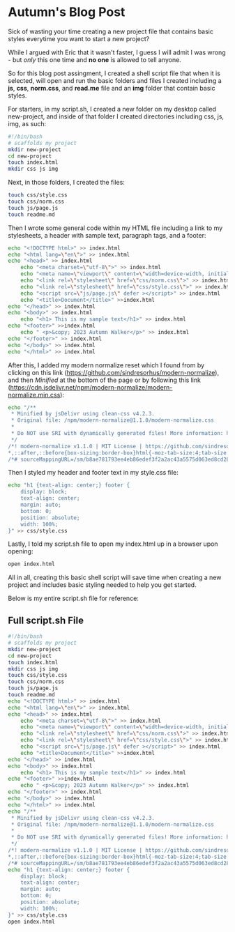 # Autumn's Blog Post

Sick of wasting your time creating a new project file that contains basic styles everytime you want to start a new project? 

While I argued with Eric that it wasn't faster, I guess I will admit I was wrong - but *only* this one time and **no one** is allowed to tell anyone.

So for this blog post assingment, I created a shell script file that when it is selected, will open and run the basic  folders and files I created including a **js**, **css**, **norm.css**, and **read.me** file and an **img** folder that contain basic styles. 

For starters, in my script.sh, I created a new folder on my desktop called new-project, and inside of that folder I created directories including css, js, img, as such:

```bash
#!/bin/bash
# scaffolds my project
mkdir new-project
cd new-project
touch index.html
mkdir css js img
``` 

Next, in those folders, I created the files:

```bash
touch css/style.css
touch css/norm.css
touch js/page.js
touch readme.md
```

Then I wrote some general code within my HTML file including a link to my stylesheets, a header with sample text, paragraph tags, and a footer:

```bash
echo "<!DOCTYPE html>" >> index.html
echo "<html lang=\"en\">" >> index.html
echo "<head>" >> index.html
    echo "<meta charset=\"utf-8\">" >> index.html
    echo "<meta name=\"viewport\" content=\"width=device-width, initial-scale=1.0\">" >> index.html
    echo "<link rel=\"stylesheet\" href=\"css/norm.css\">" >> index.html
    echo "<link rel=\"stylesheet\" href=\"css/style.css\">" >> index.html
    echo "<script src=\"js/page.js\" defer ></script>" >> index.html
    echo "<title>Document</title>" >>index.html
echo "</head>" >> index.html
echo "<body>" >> index.html
    echo "<h1> This is my sample text</h1>" >> index.html
echo "<footer>" >>index.html
    echo " <p>&copy; 2023 Autumn Walker</p>" >> index.html
echo "</footer>" >> index.html
echo "</body>" >> index.html
echo "</html>" >> index.html
```
After this, I added my modern normalize reset which I found from by clicking on this link (https://github.com/sindresorhus/modern-normalize), and then *Minified* at the bottom of the page or by following this link (https://cdn.jsdelivr.net/npm/modern-normalize/modern-normalize.min.css): 
```bash
echo "/**
 * Minified by jsDelivr using clean-css v4.2.3.
 * Original file: /npm/modern-normalize@1.1.0/modern-normalize.css
 *
 * Do NOT use SRI with dynamically generated files! More information: https://www.jsdelivr.com/using-sri-with-dynamic-files
 */
/*! modern-normalize v1.1.0 | MIT License | https://github.com/sindresorhus/modern-normalize */
*,::after,::before{box-sizing:border-box}html{-moz-tab-size:4;tab-size:4}html{line-height:1.15;-webkit-text-size-adjust:100%}body{margin:0}body{font-family:system-ui,-apple-system,'Segoe UI',Roboto,Helvetica,Arial,sans-serif,'Apple Color Emoji','Segoe UI Emoji'}hr{height:0;color:inherit}abbr[title]{text-decoration:underline dotted}b,strong{font-weight:bolder}code,kbd,pre,samp{font-family:ui-monospace,SFMono-Regular,Consolas,'Liberation Mono',Menlo,monospace;font-size:1em}small{font-size:80%}sub,sup{font-size:75%;line-height:0;position:relative;vertical-align:baseline}sub{bottom:-.25em}sup{top:-.5em}table{text-indent:0;border-color:inherit}button,input,optgroup,select,textarea{font-family:inherit;font-size:100%;line-height:1.15;margin:0}button,select{text-transform:none}[type=button],[type=reset],[type=submit],button{-webkit-appearance:button}::-moz-focus-inner{border-style:none;padding:0}:-moz-focusring{outline:1px dotted ButtonText}:-moz-ui-invalid{box-shadow:none}legend{padding:0}progress{vertical-align:baseline}::-webkit-inner-spin-button,::-webkit-outer-spin-button{height:auto}[type=search]{-webkit-appearance:textfield;outline-offset:-2px}::-webkit-search-decoration{-webkit-appearance:none}::-webkit-file-upload-button{-webkit-appearance:button;font:inherit}summary{display:list-item}
/*# sourceMappingURL=/sm/b8ae781793ee4eb86edef3f2a2ac43a5575d063ed8cd287d7553f9f1b2776616.map */" >> css/norm.css
```
Then I styled my header and footer text in my style.css file:

```bash
echo "h1 {text-align: center;} footer {
    display: block;
    text-align: center;
    margin: auto;
    bottom: 0;
    position: absolute;
    width: 100%;
}" >> css/style.css
```

Lastly, I told my script.sh file to open my index.html up in a browser upon opening:

```bash
open index.html
```

All in all, creating this basic shell script will save time when creating a new project and includes basic styling needed to help you get started. 



Below is my entire script.sh file for reference:

## Full script.sh File
```bash
#!/bin/bash
# scaffolds my project
mkdir new-project
cd new-project
touch index.html
mkdir css js img 
touch css/style.css
touch css/norm.css
touch js/page.js
touch readme.md
echo "<!DOCTYPE html>" >> index.html
echo "<html lang=\"en\">" >> index.html
echo "<head>" >> index.html
    echo "<meta charset=\"utf-8\">" >> index.html
    echo "<meta name=\"viewport\" content=\"width=device-width, initial-scale=1.0\">" >> index.html
    echo "<link rel=\"stylesheet\" href=\"css/norm.css\">" >> index.html
    echo "<link rel=\"stylesheet\" href=\"css/style.css\">" >> index.html
    echo "<script src=\"js/page.js\" defer ></script>" >> index.html
    echo "<title>Document</title>" >>index.html
echo "</head>" >> index.html
echo "<body>" >> index.html
    echo "<h1> This is my sample text</h1>" >> index.html
echo "<footer>" >>index.html
    echo " <p>&copy; 2023 Autumn Walker</p>" >> index.html
echo "</footer>" >> index.html
echo "</body>" >> index.html
echo "</html>" >> index.html
echo "/**
 * Minified by jsDelivr using clean-css v4.2.3.
 * Original file: /npm/modern-normalize@1.1.0/modern-normalize.css
 *
 * Do NOT use SRI with dynamically generated files! More information: https://www.jsdelivr.com/using-sri-with-dynamic-files
 */
/*! modern-normalize v1.1.0 | MIT License | https://github.com/sindresorhus/modern-normalize */
*,::after,::before{box-sizing:border-box}html{-moz-tab-size:4;tab-size:4}html{line-height:1.15;-webkit-text-size-adjust:100%}body{margin:0}body{font-family:system-ui,-apple-system,'Segoe UI',Roboto,Helvetica,Arial,sans-serif,'Apple Color Emoji','Segoe UI Emoji'}hr{height:0;color:inherit}abbr[title]{text-decoration:underline dotted}b,strong{font-weight:bolder}code,kbd,pre,samp{font-family:ui-monospace,SFMono-Regular,Consolas,'Liberation Mono',Menlo,monospace;font-size:1em}small{font-size:80%}sub,sup{font-size:75%;line-height:0;position:relative;vertical-align:baseline}sub{bottom:-.25em}sup{top:-.5em}table{text-indent:0;border-color:inherit}button,input,optgroup,select,textarea{font-family:inherit;font-size:100%;line-height:1.15;margin:0}button,select{text-transform:none}[type=button],[type=reset],[type=submit],button{-webkit-appearance:button}::-moz-focus-inner{border-style:none;padding:0}:-moz-focusring{outline:1px dotted ButtonText}:-moz-ui-invalid{box-shadow:none}legend{padding:0}progress{vertical-align:baseline}::-webkit-inner-spin-button,::-webkit-outer-spin-button{height:auto}[type=search]{-webkit-appearance:textfield;outline-offset:-2px}::-webkit-search-decoration{-webkit-appearance:none}::-webkit-file-upload-button{-webkit-appearance:button;font:inherit}summary{display:list-item}
/*# sourceMappingURL=/sm/b8ae781793ee4eb86edef3f2a2ac43a5575d063ed8cd287d7553f9f1b2776616.map */" >> css/norm.css
echo "h1 {text-align: center;} footer {
    display: block;
    text-align: center;
    margin: auto;
    bottom: 0;
    position: absolute;
    width: 100%;
}" >> css/style.css
open index.html
```